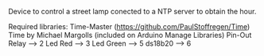 Device to control a street lamp conected to a NTP server to obtain the hour.

Required libraries:
	Time-Master (https://github.com/PaulStoffregen/Time) 
	Time by Michael Margolls (included on Arduino Manage Libraries)
Pin-Out
	Relay     -->  2
	Led Red   -->  3
	Led Green -->  5
	ds18b20   -->  6
